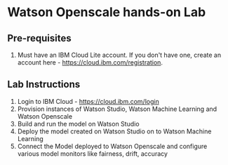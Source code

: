 # Watson Openscale hands-on Lab
## Pre-requisites

1. Must have an IBM Cloud Lite account. If you don't have one, create an account here - https://cloud.ibm.com/registration.

## Lab Instructions

1. Login to IBM Cloud - https://cloud.ibm.com/login
2. Provision instances of Watson Studio, Watson Machine Learning and Watson Openscale
3. Build and run the model on Watson Studio
4. Deploy the model created on Watson Studio on to Watson Machine Learning
5. Connect the Model deployed to Watson Openscale and configure various model monitors like fairness, drift, accuracy
